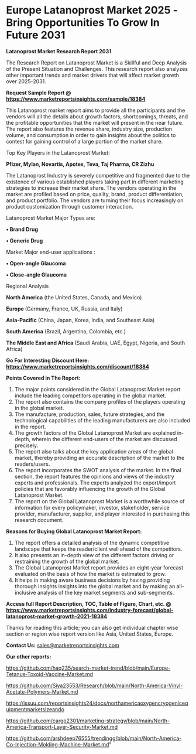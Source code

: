 # Europe Latanoprost Market 2025 -Bring Opportunities To Grow In Future 2031

<strong>Latanoprost Market Research Report 2031</strong>

The Research Report on Latanoprost Market is a Skillful and Deep Analysis of the Present Situation and Challenges. This research report also analyzes other important trends and market drivers that will affect market growth over 2025-2031.

<strong>Request Sample Report @ <a href=https://www.marketreportsinsights.com/sample/18384>https://www.marketreportsinsights.com/sample/18384</a></strong>

This Latanoprost market report aims to provide all the participants and the vendors will all the details about growth factors, shortcomings, threats, and the profitable opportunities that the market will present in the near future. The report also features the revenue share, industry size, production volume, and consumption in order to gain insights about the politics to contest for gaining control of a large portion of the market share.

Top Key Players in the Latanoprost Market:

<strong>Pfizer, Mylan, Novartis, Apotex, Teva, Taj Pharma, CR Zizhu</strong>

The Latanoprost Industry is severely competitive and fragmented due to the existence of various established players taking part in different marketing strategies to increase their market share. The vendors operating in the market are profiled based on price, quality, brand, product differentiation, and product portfolio. The vendors are turning their focus increasingly on product customization through customer interaction.

Latanoprost Market Major Types are:

<strong>• Brand Drug

• Generic Drug</strong>

Market Major end-user applications :

<strong>• Open-angle Glaucoma

• Close-angle Glaucoma</strong>

Regional Analysis

</u><strong><b>North America</b></strong> (the United States, Canada, and Mexico)

<strong><b>Europe </b></strong>(Germany, France, UK, Russia, and Italy)

<strong><b>Asia-Pacific</b></strong> (China, Japan, Korea, India, and Southeast Asia)

<strong><b>South America</b></strong> (Brazil, Argentina, Colombia, etc.)

<strong><b>The Middle East and Africa</b></strong> (Saudi Arabia, UAE, Egypt, Nigeria, and South Africa)

<strong>Go For Interesting Discount Here: <a href=https://www.marketreportsinsights.com/discount/18384>https://www.marketreportsinsights.com/discount/18384</a></strong>

<strong>Points Covered in The Report:</strong>
<ol>
  <li>The major points considered in the Global Latanoprost Market report include the leading competitors operating in the global market.</li>
  <li>The report also contains the company profiles of the players operating in the global market.</li>
  <li>The manufacture, production, sales, future strategies, and the technological capabilities of the leading manufacturers are also included in the report.</li>
  <li>The growth factors of the Global Latanoprost Market are explained in-depth, wherein the different end-users of the market are discussed precisely.</li>
  <li>The report also talks about the key application areas of the global market, thereby providing an accurate description of the market to the readers/users.</li>
  <li>The report incorporates the SWOT analysis of the market. In the final section, the report features the opinions and views of the industry experts and professionals. The experts analyzed the export/import policies that are favorably influencing the growth of the Global Latanoprost Market.</li>
  <li>The report on the Global Latanoprost Market is a worthwhile source of information for every policymaker, investor, stakeholder, service provider, manufacturer, supplier, and player interested in purchasing this research document.</li>
</ol>
<strong>Reasons for Buying Global Latanoprost Market Report:</strong>

<ol>
  <li>The report offers a detailed analysis of the dynamic competitive landscape that keeps the reader/client well ahead of the competitors.</li>
  <li>It also presents an in-depth view of the different factors driving or restraining the growth of the global market.</li>
  <li>The Global Latanoprost Market report provides an eight-year forecast evaluated on the basis of how the market is estimated to grow.</li>
  <li>It helps in making aware business decisions by having providing thorough insights insights into the global market and by making an all-inclusive analysis of the key market segments and sub-segments.</li>
</ol>
<strong>Access full Report Description, TOC, Table of Figure, Chart, etc. @ <a href=https://www.marketreportsinsights.com/industry-forecast/global-latanoprost-market-growth-2021-18384>https://www.marketreportsinsights.com/industry-forecast/global-latanoprost-market-growth-2021-18384</a></strong>


Thanks for reading this article; you can also get individual chapter wise section or region wise report version like Asia, United States, Europe.

<strong>Contact Us:</strong>
sales@marketreportsinsights.com

<strong>Our other reports:</strong>

<a href=https://github.com/haq235/search-market-trend/blob/main/Europe-Tetanus-Toxoid-Vaccine-Market.md>https://github.com/haq235/search-market-trend/blob/main/Europe-Tetanus-Toxoid-Vaccine-Market.md</a>

<a href=https://github.com/Siya23553/Research/blob/main/North-America-Vinyl-Acetate-Polymers-Market.md>https://github.com/Siya23553/Research/blob/main/North-America-Vinyl-Acetate-Polymers-Market.md</a>

<a href=https://issuu.com/reportsinsights24/docs/northamericaoxygencryogenicequipmentmarketsizeando>https://issuu.com/reportsinsights24/docs/northamericaoxygencryogenicequipmentmarketsizeando</a>

<a href=https://github.com/cargo2301/marketing-strategy/blob/main/North-America-Transport-Layer-Security-Market.md>https://github.com/cargo2301/marketing-strategy/blob/main/North-America-Transport-Layer-Security-Market.md</a>

<a href=https://github.com/arshdeep76555/trendingg/blob/main/North-America-Co-Injection-Molding-Machine-Market.md>https://github.com/arshdeep76555/trendingg/blob/main/North-America-Co-Injection-Molding-Machine-Market.md</a>"
